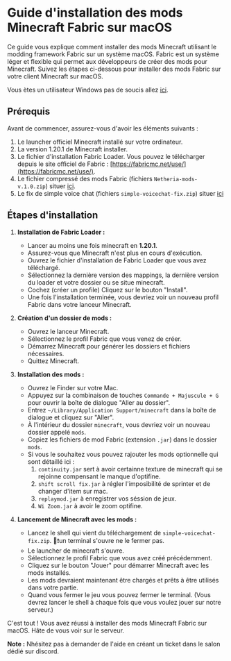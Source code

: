 # Guide d'installation des mods Minecraft Fabric sur macOS

Ce guide vous explique comment installer des mods Minecraft utilisant le modding framework Fabric sur un système macOS. Fabric est un système léger et flexible qui permet aux développeurs de créer des mods pour Minecraft. Suivez les étapes ci-dessous pour installer des mods Fabric sur votre client Minecraft sur macOS.

Vous ètes un utilisateur Windows pas de soucis allez [ici](https://github.com/MrPantoufle/Netheria-mods).

## Prérequis

Avant de commencer, assurez-vous d'avoir les éléments suivants :

1. Le launcher officiel Minecraft installé sur votre ordinateur.
2. La version 1.20.1 de Minecraft installer.
3. Le fichier d'installation Fabric Loader. Vous pouvez le télécharger depuis le site officiel de Fabric : [https://fabricmc.net/use/](https://fabricmc.net/use/).
4. Le fichier compressé des mods Fabric (fichiers `Netheria-mods-v.1.0.zip`) situer [ici](https://github.com/MrPantoufle/Netheria-mods/releases/tag/1.0.0).
5. Le fix de simple voice chat (fichiers `simple-voicechat-fix.zip`) situer [ici](https://github.com/MrPantoufle/Netheria-mods/releases/tag/1.0.0)

## Étapes d'installation

1. **Installation de Fabric Loader :**
   - Lancer au moins une fois minecraft en **1.20.1**.
   - Assurez-vous que Minecraft n'est plus en cours d'exécution.
   - Ouvrez le fichier d'installation de Fabric Loader que vous avez téléchargé.
   - Sélectionnez la dernière version des mappings, la dernière version du loader et votre dossier ou se situe minecraft.
   - Cochez (créer un profile) Cliquez sur le bouton "Install".
   - Une fois l'installation terminée, vous devriez voir un nouveau profil Fabric dans votre lanceur Minecraft.

3. **Création d'un dossier de mods :**
   - Ouvrez le lanceur Minecraft.
   - Sélectionnez le profil Fabric que vous venez de créer.
   - Démarrez Minecraft pour générer les dossiers et fichiers nécessaires.
   - Quittez Minecraft.

4. **Installation des mods :**
   - Ouvrez le Finder sur votre Mac.
   - Appuyez sur la combinaison de touches `Commande + Majuscule + G` pour ouvrir la boîte de dialogue "Aller au dossier".
   - Entrez `~/Library/Application Support/minecraft` dans la boîte de dialogue et cliquez sur "Aller".
   - À l'intérieur du dossier `minecraft`, vous devriez voir un nouveau dossier appelé `mods`.
   - Copiez les fichiers de mod Fabric (extension `.jar`) dans le dossier `mods`.
   - Si vous le souhaitez vous pouvez rajouter les mods optionnelle qui sont détaillé ici :
     1. `continuity.jar` sert à avoir certainne texture de minecraft qui se rejoinne compensant le manque d'optifine.
     2. `shift scroll fix.jar` à régler l'imposibilité de sprinter et de changer d'item sur mac.
     3. `replaymod.jar` à enregistrer vos séssion de jeux.
     4. `Wi Zoom.jar` à avoir le zoom optifine.

5. **Lancement de Minecraft avec les mods :**
   - Lancez le shell qui vient du téléchargement de `simple-voicechat-fix.zip`. 🚨❗un terminal s'ouvre ne le fermer pas.
   - Le launcher de minecraft s'ouvre.
   - Sélectionnez le profil Fabric que vous avez créé précédemment.
   - Cliquez sur le bouton "Jouer" pour démarrer Minecraft avec les mods installés.
   - Les mods devraient maintenant être chargés et prêts à être utilisés dans votre partie.
   - Quand vous fermer le jeu vous pouvez fermer le terminal. (Vous devrez lancer le shell à chaque fois que vous voulez jouer sur notre serveur.)

C'est tout ! Vous avez réussi à installer des mods Minecraft Fabric sur macOS. Hâte de vous voir sur le serveur.

**Note :** Nhésitez pas à demander de l'aide en créant un ticket dans le salon dédié sur discord.
